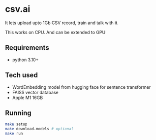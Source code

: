 # csv.ai

It lets upload upto 1Gb CSV record, train and talk with it.

This works on CPU. And can be extended to GPU

## Requirements
- python 3.10+


## Tech used

- WordEmbedding model from hugging face for sentence transformer
- FAISS vector database
- Apple M1 16GB


## Running

```bash
make setup
make download.models # optional
make run
```

